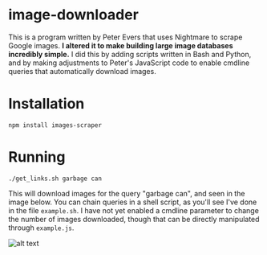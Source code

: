 # image-downloader
This is a program written by Peter Evers that uses Nightmare to scrape Google images. **I altered it to make building large image databases incredibly simple.** I did this by adding scripts written in Bash and Python, and by making adjustments to Peter's JavaScript code to enable cmdline queries that automatically download images.
 
# Installation
```npm install images-scraper```

# Running
```./get_links.sh garbage can```  

This will download images for the query "garbage can", and seen in the image below. You can chain queries in a shell script, as you'll see I've done in the file ```example.sh```. I have not yet enabled a cmdline parameter to change the number of images downloaded, though that can be directly manipulated through ```example.js```.   
  
  
  
![alt text](https://i.imgur.com/Ld0hkU8.png)